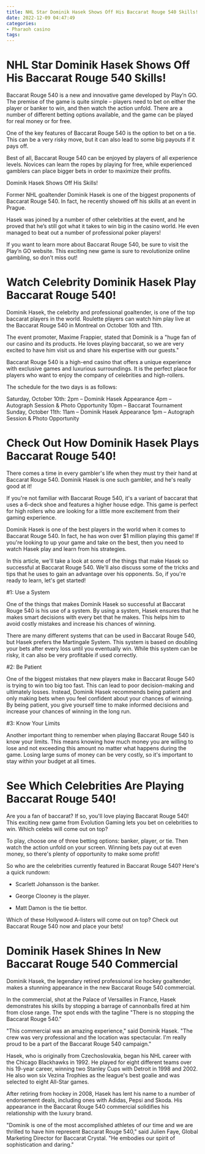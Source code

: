 ```yaml
---
title: NHL Star Dominik Hasek Shows Off His Baccarat Rouge 540 Skills!
date: 2022-12-09 04:47:49
categories:
- Pharaoh casino
tags:
---
```



#  NHL Star Dominik Hasek Shows Off His Baccarat Rouge 540 Skills!

Baccarat Rouge 540 is a new and innovative game developed by Play’n GO. The premise of the game is quite simple – players need to bet on either the player or banker to win, and then watch the action unfold. There are a number of different betting options available, and the game can be played for real money or for free.

One of the key features of Baccarat Rouge 540 is the option to bet on a tie. This can be a very risky move, but it can also lead to some big payouts if it pays off.

Best of all, Baccarat Rouge 540 can be enjoyed by players of all experience levels. Novices can learn the ropes by playing for free, while experienced gamblers can place bigger bets in order to maximize their profits.

Dominik Hasek Shows Off His Skills!

Former NHL goaltender Dominik Hasek is one of the biggest proponents of Baccarat Rouge 540. In fact, he recently showed off his skills at an event in Prague.

Hasek was joined by a number of other celebrities at the event, and he proved that he’s still got what it takes to win big in the casino world. He even managed to beat out a number of professional poker players!

If you want to learn more about Baccarat Rouge 540, be sure to visit the Play’n GO website. This exciting new game is sure to revolutionize online gambling, so don’t miss out!

#  Watch Celebrity Dominik Hasek Play Baccarat Rouge 540!

Dominik Hasek, the celebrity and professional goaltender, is one of the top baccarat players in the world. Roulette players can watch him play live at the Baccarat Rouge 540 in Montreal on October 10th and 11th.

The event promoter, Maxime Frappier, stated that Dominik is a "huge fan of our casino and its products. He loves playing baccarat, so we are very excited to have him visit us and share his expertise with our guests."

Baccarat Rouge 540 is a high-end casino that offers a unique experience with exclusive games and luxurious surroundings. It is the perfect place for players who want to enjoy the company of celebrities and high-rollers.

The schedule for the two days is as follows:

Saturday, October 10th:
2pm – Dominik Hasek Appearance
4pm – Autograph Session & Photo Opportunity
10pm – Baccarat Tournament
Sunday, October 11th:
11am – Dominik Hasek Appearance 
1pm – Autograph Session & Photo Opportunity

#  Check Out How Dominik Hasek Plays Baccarat Rouge 540!

There comes a time in every gambler's life when they must try their hand at Baccarat Rouge 540. Dominik Hasek is one such gambler, and he's really good at it!

If you're not familiar with Baccarat Rouge 540, it's a variant of baccarat that uses a 6-deck shoe and features a higher house edge. This game is perfect for high rollers who are looking for a little more excitement from their gaming experience.

Dominik Hasek is one of the best players in the world when it comes to Baccarat Rouge 540. In fact, he has won over $1 million playing this game! If you're looking to up your game and take on the best, then you need to watch Hasek play and learn from his strategies.

In this article, we'll take a look at some of the things that make Hasek so successful at Baccarat Rouge 540. We'll also discuss some of the tricks and tips that he uses to gain an advantage over his opponents. So, if you're ready to learn, let's get started!

#1: Use a System

One of the things that makes Dominik Hasek so successful at Baccarat Rouge 540 is his use of a system. By using a system, Hasek ensures that he makes smart decisions with every bet that he makes. This helps him to avoid costly mistakes and increase his chances of winning.

There are many different systems that can be used in Baccarat Rouge 540, but Hasek prefers the Martingale System. This system is based on doubling your bets after every loss until you eventually win. While this system can be risky, it can also be very profitable if used correctly.

#2: Be Patient

One of the biggest mistakes that new players make in Baccarat Rouge 540 is trying to win too big too fast. This can lead to poor decision-making and ultimately losses. Instead, Dominik Hasek recommends being patient and only making bets when you feel confident about your chances of winning. By being patient, you give yourself time to make informed decisions and increase your chances of winning in the long run.

#3: Know Your Limits

Another important thing to remember when playing Baccarat Rouge 540 is know your limits. This means knowing how much money you are willing to lose and not exceeding this amount no matter what happens during the game. Losing large sums of money can be very costly, so it's important to stay within your budget at all times.

#  See Which Celebrities Are Playing Baccarat Rouge 540!

Are you a fan of baccarat? If so, you'll love playing Baccarat Rouge 540! This exciting new game from Evolution Gaming lets you bet on celebrities to win. Which celebs will come out on top?

To play, choose one of three betting options: banker, player, or tie. Then watch the action unfold on your screen. Winning bets pay out at even money, so there's plenty of opportunity to make some profit!

So who are the celebrities currently featured in Baccarat Rouge 540? Here's a quick rundown:

* Scarlett Johansson is the banker.

* George Clooney is the player.

* Matt Damon is the tie bettor.

Which of these Hollywood A-listers will come out on top? Check out Baccarat Rouge 540 now and place your bets!

#  Dominik Hasek Shines In New Baccarat Rouge 540 Commercial

Dominik Hasek, the legendary retired professional ice hockey goaltender, makes a stunning appearance in the new Baccarat Rouge 540 commercial.

In the commercial, shot at the Palace of Versailles in France, Hasek demonstrates his skills by stopping a barrage of cannonballs fired at him from close range. The spot ends with the tagline "There is no stopping the Baccarat Rouge 540."

"This commercial was an amazing experience," said Dominik Hasek. "The crew was very professional and the location was spectacular. I'm really proud to be a part of the Baccarat Rouge 540 campaign."

Hasek, who is originally from Czechoslovakia, began his NHL career with the Chicago Blackhawks in 1992. He played for eight different teams over his 19-year career, winning two Stanley Cups with Detroit in 1998 and 2002. He also won six Vezina Trophies as the league's best goalie and was selected to eight All-Star games.

After retiring from hockey in 2008, Hasek has lent his name to a number of endorsement deals, including ones with Adidas, Pepsi and Skoda. His appearance in the Baccarat Rouge 540 commercial solidifies his relationship with the luxury brand.

"Dominik is one of the most accomplished athletes of our time and we are thrilled to have him represent Baccarat Rouge 540," said Julien Faye, Global Marketing Director for Baccarat Crystal. "He embodies our spirit of sophistication and daring."